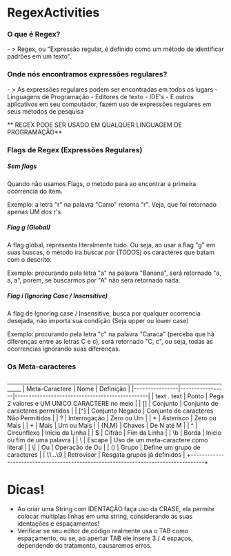 # RegexActivities

<h3>O que é Regex?</h3>
- > Regex, ou "Expressão regular, é definido como um método de identificar padrões em um texto".

<h3>Onde nós encontramos expressões regulares?</h3>
- > As expressões regulares podem ser encontradas em todos os lugars
- Linguagens de Programação
- Editores de texto
- IDE's
- E outros aplicativos em seu computador, fazem uso de expressões regulares em seus métodos de pesquisa

** REGEX PODE SER USADO EM QUALQUER LINGUAGEM DE PROGRAMAÇÃO**

<h3>Flags de Regex (Expressões Regulares)</h3>

<h5>Sem flags</h5>
Quando não usamos Flags, o metodo para ao encontrar a primeira ocorrencia do item.

Exemplo: a letra "r" na palavra "Carro" retorna "r". Veja, que foi retornado apenas UM dos r's

<h5>Flag g (Global)</h5>
A flag global, representa literalmente tudo. Ou seja, ao usar a flag "g" em suas buscas, o método ira buscar por (TODOS) os caractéres que batam com o descrito.

Exemplo: procurando pela letra "a" na palavra "Banana", será retornado "a, a, a", porem, se buscarmos por "A" não sera retornado nada.

<h5>Flag i (Ignoring Case / Insensitive)</h5>
A flag de Ignoring case / Insensitive, busca por qualquer ocorrencia desejada, não importa sua condição (Seja upper ou lower case)

Exemplo: procurando pela letra "c" na palavra "Caraca" (perceba que há diferenças entre as letras C e c), será retornado "C, c", ou seja, todas as ocorrencias ignorando suas diferenças.


<h3>Os Meta-caracteres</h3>
 ___________________________________________________________________________________
| Meta-Caractere | Nome            | Definição                                      |
|----------------|-----------------|------------------------------------------------|
| text . text    | Ponto           | Pega 2 valores e UM UNICO CARACTERE no meio    |
| []             | Conjunto        | Conjunto de caracteres permitidos              |
| [^]            | Conjunto Negado | Conjunto de caracteres Não Permitidos          |
| ?              | Interrogação    | Zero ou Um                                     |
| *              | Asterisco       | Zero ou Mais                                   |
| +              | Mais            | Um ou Mais                                     |
| {N,M}          | Chaves          | De N até M                                     |
| ^              | Circunflexo     | Inicio da Linha                                |
| $              | Cifrão          | Fim da Linha                                   |
| \b             | Borda           | Inicio ou fim de uma palavra                   |
| \              | Escape          | Uso de um meta-caractere como literal          |
| \|             | Ou              | Operação de Ou                                 |
| ()             | Grupo           | Define um grupo de caracteres                  |
| \1...\9        | Retrovisor      | Resgata grupos já definidos                    |
+-----------------------------------------------------------------------------------+

# Dicas! 

<ul>
    <li>Ao criar uma String com IDENTAÇÃO faça uso da CRASE, ela permite colocar multiplas linhas em uma string, considerando as suas identações e espaçamentos!</li>
    <li>Verificar se seu editor de código realmente usa o TAB como espaçamento, ou se, ao apertar TAB ele insere 3 / 4 espaços, dependendo do tratamento, causaremos erros.</li>
</ul>